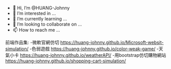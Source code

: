 - 👋 Hi, I’m @HUANG-Johnny
- 👀 I’m interested in ...
- 🌱 I’m currently learning ...
- 💞️ I’m looking to collaborate on ...
- 📫 How to reach me ...

<!---
HUANG-Johnny/HUANG-Johnny is a ✨ special ✨ repository because its `README.md` (this file) appears on your GitHub profile.
You can click the Preview link to take a look at your changes.
--->


前端作品集:
-微軟官網仿切 
 https://huang-johnny.github.io/Microsoft-websit-simulation/
-色弱遊戲 
 https://huang-johnny.github.io/color-weak-game/
-天氣小卡 
 https://huang-johnny.github.io/weatherAPI/
-用bootstrap仿切購物網站 
 https://huang-johnny.github.io/shopping-cart-simulation/
